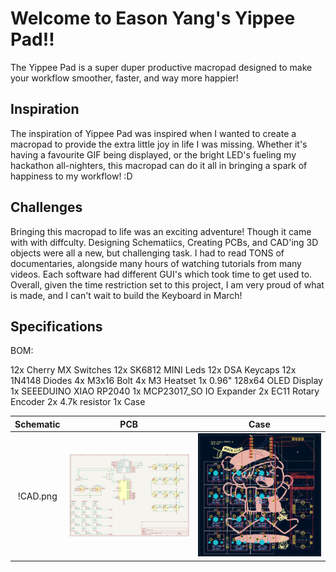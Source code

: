 # Welcome to Eason Yang's Yippee Pad!!
The Yippee Pad is a super duper productive macropad designed to make your workflow smoother, faster, and way more happier!

## Inspiration
The inspiration of Yippee Pad was inspired when I wanted to create a macropad to provide the extra little joy in life I was missing. Whether it's having a favourite GIF being displayed, or the bright LED's fueling my hackathon all-nighters, this macropad can do it all in bringing a spark of happiness to my workflow! :D

## Challenges
Bringing this macropad to life was an exciting adventure! Though it came with with diffculty. Designing Schematiics, Creating PCBs, and CAD'ing 3D objects were all a new, but challenging task. I had to read TONS of documentaries, alongside many hours of watching tutorials from many videos. Each software had different GUI's which took time to get used to. Overall, given the time restriction set to this project, I am very proud of what is made, and I can't wait to build the Keyboard in March!

## Specifications
BOM:

12x Cherry MX Switches
12x SK6812 MINI Leds
12x DSA Keycaps
12x 1N4148 Diodes
4x M3x16 Bolt
4x M3 Heatset
1x 0.96" 128x64 OLED Display
1x SEEEDUINO XIAO RP2040
1x MCP23017_SO IO Expander
2x EC11 Rotary Encoder
2x 4.7k resistor
1x Case



Schematic            |  PCB         |   Case
:-------------------------:|:-------------------------:|:-------------------------:|
!CAD.png    |  ![](assets/schematic.png)  | ![](assets/pcb.png)  |  ![](assets/schematic.png)